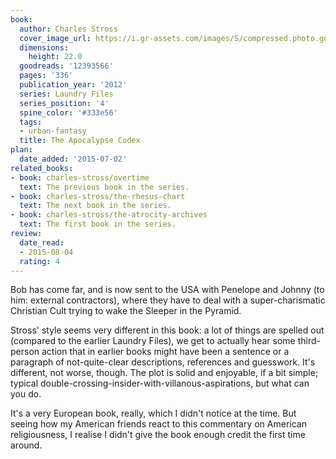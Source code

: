 ```yaml
---
book:
  author: Charles Stross
  cover_image_url: https://i.gr-assets.com/images/S/compressed.photo.goodreads.com/books/1318285337l/12393566._SX98_.jpg
  dimensions:
    height: 22.0
  goodreads: '12393566'
  pages: '336'
  publication_year: '2012'
  series: Laundry Files
  series_position: '4'
  spine_color: '#333e56'
  tags:
  - urban-fantasy
  title: The Apocalypse Codex
plan:
  date_added: '2015-07-02'
related_books:
- book: charles-stross/overtime
  text: The previous book in the series.
- book: charles-stross/the-rhesus-chart
  text: The next book in the series.
- book: charles-stross/the-atrocity-archives
  text: The first book in the series.
review:
  date_read:
  - 2015-08-04
  rating: 4
---
```


Bob has come far, and is now sent to the USA with Penelope and Johnny (to him: external contractors), where they have to
deal with a super-charismatic Christian Cult trying to wake the Sleeper in the Pyramid.

Stross' style seems very different in this book: a lot of things are spelled out (compared to the earlier Laundry
Files), we get to actually hear some third-person action that in earlier books might have been a sentence or a paragraph
of not-quite-clear descriptions, references and guesswork. It's different, not worse, though. The plot is solid and
enjoyable, if a bit simple; typical double-crossing-insider-with-villanous-aspirations, but what can you do.

It's a very European book, really, which I didn't notice at the time. But seeing how my American friends react to this
commentary on American religiousness, I realise I didn't give the book enough credit the first time around.
